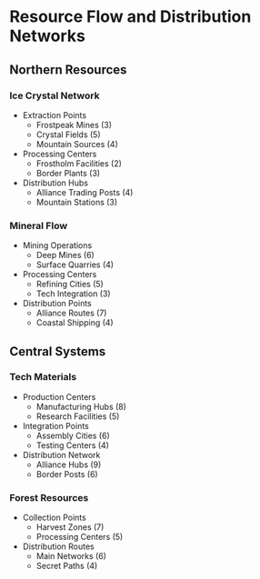 # Resource Flow and Distribution Networks

## Northern Resources

### Ice Crystal Network
- Extraction Points
  - Frostpeak Mines (3)
  - Crystal Fields (5)
  - Mountain Sources (4)
- Processing Centers
  - Frostholm Facilities (2)
  - Border Plants (3)
- Distribution Hubs
  - Alliance Trading Posts (4)
  - Mountain Stations (3)

### Mineral Flow
- Mining Operations
  - Deep Mines (6)
  - Surface Quarries (4)
- Processing Centers
  - Refining Cities (5)
  - Tech Integration (3)
- Distribution Points
  - Alliance Routes (7)
  - Coastal Shipping (4)

## Central Systems

### Tech Materials
- Production Centers
  - Manufacturing Hubs (8)
  - Research Facilities (5)
- Integration Points
  - Assembly Cities (6)
  - Testing Centers (4)
- Distribution Network
  - Alliance Hubs (9)
  - Border Posts (6)

### Forest Resources
- Collection Points
  - Harvest Zones (7)
  - Processing Centers (5)
- Distribution Routes
  - Main Networks (6)
  - Secret Paths (4)
